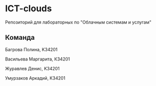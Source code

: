 # ICT-clouds
Репозиторий для лабораторных по "Облачным системам и услугам"

## Команда
Багрова Полина,	K34201

Васильева Маргарита,	К34201

Журавлев Денис,	K34201

Умурзаков Аркадий,	K34201
